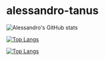 # alessandro-tanus

![Alessandro's GitHub stats](https://github-readme-stats.vercel.app/api?username=aletanus&count_private=true)

[![Top Langs](https://github-readme-stats.vercel.app/api/top-langs/?username=anuraghazra&layout=compact)](https://github.com/anuraghazra/github-readme-stats)

[![Top Langs](https://github-readme-stats.vercel.app/api/top-langs/?username=anuraghazra&count-private=true&layout=compact)](https://github.com/anuraghazra/github-readme-stats)
